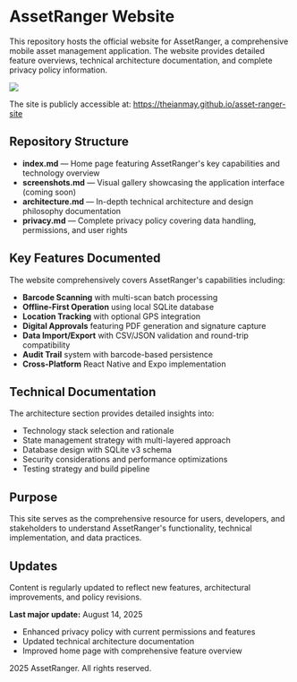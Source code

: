# AssetRanger Website

This repository hosts the official website for AssetRanger, a comprehensive mobile asset management application. The website provides detailed feature overviews, technical architecture documentation, and complete privacy policy information.  

[<img src="https://img.shields.io/badge/App_Store-0D96F6?style=flat&logo=app-store&logoColor=white">](https://apps.apple.com/us/app/assetranger/id6747605723?platform=iphone)  

The site is publicly accessible at: https://theianmay.github.io/asset-ranger-site

## Repository Structure

- **index.md** — Home page featuring AssetRanger's key capabilities and technology overview
- **screenshots.md** — Visual gallery showcasing the application interface (coming soon)
- **architecture.md** — In-depth technical architecture and design philosophy documentation
- **privacy.md** — Complete privacy policy covering data handling, permissions, and user rights

## Key Features Documented

The website comprehensively covers AssetRanger's capabilities including:

- **Barcode Scanning** with multi-scan batch processing
- **Offline-First Operation** using local SQLite database
- **Location Tracking** with optional GPS integration
- **Digital Approvals** featuring PDF generation and signature capture
- **Data Import/Export** with CSV/JSON validation and round-trip compatibility
- **Audit Trail** system with barcode-based persistence
- **Cross-Platform** React Native and Expo implementation

## Technical Documentation

The architecture section provides detailed insights into:
- Technology stack selection and rationale
- State management strategy with multi-layered approach
- Database design with SQLite v3 schema
- Security considerations and performance optimizations
- Testing strategy and build pipeline

## Purpose

This site serves as the comprehensive resource for users, developers, and stakeholders to understand AssetRanger's functionality, technical implementation, and data practices.

## Updates

Content is regularly updated to reflect new features, architectural improvements, and policy revisions.

**Last major update:** August 14, 2025
- Enhanced privacy policy with current permissions and features
- Updated technical architecture documentation
- Improved home page with comprehensive feature overview

 2025 AssetRanger. All rights reserved.
